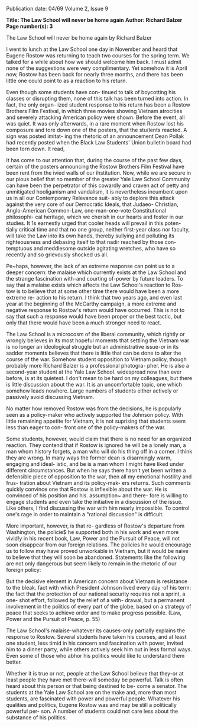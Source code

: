Publication date: 04/69
Volume 2, Issue 9

**Title: The Law School will never be home again**
**Author: Richard Balzer**
**Page number(s): 3**

The Law School will never 
be home again 
by Richard Balzer 

I went to lunch at the Law School one day 
in November and heard that Eugene 
Rostow was returning to teach two courses 
for the spring term. We talked for a while 
about how we should welcome him back. 
I must admit none of the suggestions were 
very complimentary. Yet somehow it is 
April now, Rostow has been back for 
nearly three months, and there has been 
little one could point to as a reaction to 
his return. 

Even though some students have con-
tinued to talk of boycotting his classes or 
disrupting them, none of this talk has been 
turned into action. In fact, the only organ-
ized student response to his return has 
been a Rostow Brothers Film Festival, in 
which three movies showing Vietnam 
atrocities and severely attacking American 
policy were shown. Before the event, all 
was quiet. It was only afterwards, in a rare 
moment when Rostow lost his composure 
and tore down one of the posters, that the 
stu(lents reacted. A sign was posted imitat-
ing the rhetoric of an announcement Dean 
Pollak had recently posted when the Black 
Law Students' Union bulletin board had 
been torn down. It read, 

It has come to our attention that, during the 
course of the past few days, certain of the 
posters announcing the Rostow Brothers Film 
Festival have been rent from the ivied walls 
of our ihstitution. Now, while we are secure in 
our pious belief that no member of the greater 
Yale Law School Community can have been 
the perpetrator of this cowardly and craven 
act of petty and unmitigated hooliganism and 
vandalism, it is nevertheless incumbent upon 
us in all our Contemporary Relevance suit-
ably to deplore this attack against the very 
core of our Democratic Ideals, that Judaeo-
Christian, Anglo-American Common-Law, 
one-man-one-vote Constitutional philosophi-
cal heritage, which we cherish in our hearts 
and foster in our studies. It 1s earnestly urged 
that cooler heads will prevail in this poten-
tially critical time and that no one group, 
neither first-year class nor faculty, will take 
the Law into its own hands, thereby sullying 
and polluting its righteousness and debasing 
itself to that nadir reached by those con-
temptuous and meddlesome outside agitating 
wretches, who have so recently and so 
grievously shocked us all. 

Pe~haps, however, the lack of an extreme 
response can point us to a deeper concern: 
the malaise which currently exists at the 
Law School and the strange fascination 
with-and courting of-power by future 
leaders. To say that a malaise exists which 
affects the Law School's reaction to Ros-
tow is to believe that at some other time 
there would have been a more extreme re-
action to his return. I think that two years 
ago, and even last year at the beginning of 
the McCarthy campaign, a more extreme 
and negative response to Rostow's return 
would have occurred. This is not to say 
that such a response would have been 
proper or the best tactic, but only that 
there would have been a much stronger 
need to react. 

The Law School is a microcosm of 
the liberal community, which rightly or 
wrongly believes in its most hopeful 
moments that settling the Vietnam war is 
no longer an ideological struggle but an 
administrative issue-or in its sadder 
moments believes that there is little that 
can be done to alter the course of the 
war. Somehow student opposition to 
Vietnam policy, though probably more 
Richard Balzer is a professional photogra-
pher. He is also a second-year student at 
the Yale Law School. 
widespread now than ever before, is at its 
quietest. I don't mean to be hard on my 
colleagues, but there is little discussion 
about the war. It is an uncomfortable 
topic, one which somehow leads nowhere. 
Large numbers of students either actively 
or passively avoid discussing Vietnam. 

No matter how removed Rostow was 
from the decisions, he is popularly seen 
as a policy-maker who actively supported 
the Johnson policy. With little remaining 
appetite for Vietnam, it is not suprising 
that students seem less than eager to con-
front one of the policy-makers of the war. 

Some students, however, would claim 
that there is no need for an organized 
reaction. They contend that if Rostow is 
ignored he will be a lonely man, a man 
whom history forgets, a man who will do 
his thing off in a corner. I think they are 
wrong. In many ways the former dean 
is disarmingly warm, engaging and ideal-
istic, and be is a man whom I might have 
liked under different circumstances. But 
when he says there hasn't yet been written 
a defensible piece of opposition to the war, 
then all my emotional hostility and frus-
tration about Vietnam and its policy-mak-
ers returns. Such comments quickly 
convince one that Rostow is inflexible 
about the war. He is convinced of his 
position and his. assumption~ and there-
fore is willing to engage students and 
even take the initiative in a discussion of 
the issue. Like others, I find discussing 
the war with him nearly impossible. To 
control one's rage in order to maintain a 
"rational discussion" is difficult. 

More important, however, is that re-
gardless of Rostow's departure from 
Washington, the policie$ he supported 
both in his work and even more vivid!y 
in his recent book, Law, Power and the 
Pursuit of Peace, will not soon disappear 
from our foreign relations. The policies he 
would encourage us to follow may have 
proved unworkable in Vietnam, but it 
would be naive to believe that they will 
soon be abandoned. Statements like the 
following are not only dangerous but 
seem likely to remain in the rhetoric of our 
foreign policy: 

But the decisive element in American concern 
about Vietnam is resistance to the bleak. fact 
with which President Johnson lived every day 
·of his term: the fact that the protection of our 
national security requires not a sprint, a one-
shot effort, followed by the relief of a with-
drawal, but a permanent involvement in the 
politics of every part of the globe, based on a 
strategy of peace that seeks to achieve order 
and to make progress possible. (Law, Power 
and the Pursuit of Peace, p. 55) 

The Law School's malaise-whatever its 
causes-only partially explains the response 
to Rostow. Several students have taken his 
courses, and at least one student, less timid 
in his concern and fascination with power, 
invited him to a dinner party, while others 
actively seek him out in less formal ways. 
Even some of those who abhor his politics 
would like to understand them better. 

Whether it is true or not, people at the 
Law School believe that they-or at least 
people they have met there-will someday 
be powerful. Talk is often heard about 
this person or that being destined to be-
come a senator. The students at the Yale 
Law School are on the make and, more 
than most students, are fascinated with 
power and powerful people. Whatever his 
qualities and politics, Eugene Rostow was 
and may be still a politically powerful per-
son. A number of students could not care 
less about the substance of his politics.